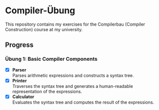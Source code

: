 # Compiler-Übung

This repository contains my exercises for the Compilerbau (Compiler Construction) course at my university.

## Progress

### Übung 1: Basic Compiler Components
- [x] **Parser**  
  Parses arithmetic expressions and constructs a syntax tree.
- [x] **Printer**  
  Traverses the syntax tree and generates a human-readable representation of the expressions.
- [x] **Calculator**  
  Evaluates the syntax tree and computes the result of the expressions.
